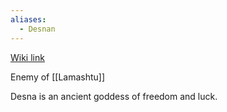 ```yaml
---
aliases:
  - Desnan
---
```


[Wiki link](https://pathfinderwiki.com/wiki/Desna)

Enemy of [[Lamashtu]]

Desna is an ancient goddess of freedom and luck.

